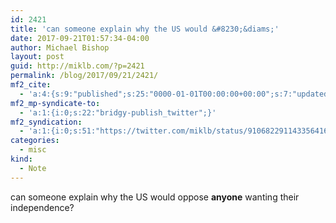 ```yaml
---
id: 2421
title: 'can someone explain why the US would &#8230;&diams;'
date: 2017-09-21T01:57:34-04:00
author: Michael Bishop
layout: post
guid: http://miklb.com/?p=2421
permalink: /blog/2017/09/21/2421/
mf2_cite:
  - 'a:4:{s:9:"published";s:25:"0000-01-01T00:00:00+00:00";s:7:"updated";s:25:"0000-01-01T00:00:00+00:00";s:8:"category";a:1:{i:0;s:0:"";}s:6:"author";a:0:{}}'
mf2_mp-syndicate-to:
  - 'a:1:{i:0;s:22:"bridgy-publish_twitter";}'
mf2_syndication:
  - 'a:1:{i:0;s:51:"https://twitter.com/miklb/status/910682291143356416";}'
categories:
  - misc
kind:
  - Note
---
```

can someone explain why the US would oppose **anyone** wanting their independence?
